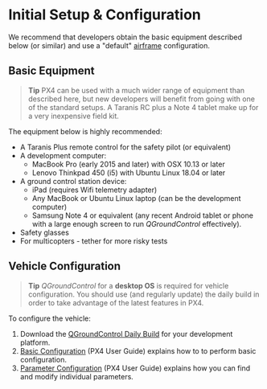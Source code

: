 # Initial Setup & Configuration

We recommend that developers obtain the basic equipment described below (or similar) and use a "default" [airframe](../airframes/airframe_reference.md) configuration.

## Basic Equipment

> **Tip** PX4 can be used with a much wider range of equipment than described here, but new developers will benefit from going with one of the standard setups. A Taranis RC plus a Note 4 tablet make up for a very inexpensive field kit.

The equipment below is highly recommended:

* A Taranis Plus remote control for the safety pilot (or equivalent)
* A development computer:
  * MacBook Pro (early 2015 and later) with OSX 10.13 or later 
  * Lenovo Thinkpad 450 (i5) with Ubuntu Linux 18.04 or later 
* A ground control station device:
  * iPad (requires Wifi telemetry adapter)
  * Any MacBook or Ubuntu Linux laptop (can be the development computer)
  * Samsung Note 4 or equivalent (any recent Android tablet or phone with a large enough screen to run *QGroundControl* effectively).
* Safety glasses
* For multicopters - tether for more risky tests

## Vehicle Configuration

> **Tip** *QGroundControl* for a **desktop OS** is required for vehicle configuration. You should use (and regularly update) the daily build in order to take advantage of the latest features in PX4.

To configure the vehicle:

1. Download the [QGroundControl Daily Build](https://docs.qgroundcontrol.com/en/releases/daily_builds.html) for your development platform.
1. [Basic Configuration](https://docs.px4.io/en/config/) (PX4 User Guide) explains how to to perform basic configuration. 
1. [Parameter Configuration](https://docs.px4.io/en/advanced_config/parameters.html) (PX4 User Guide) explains how you can find and modify individual parameters.

